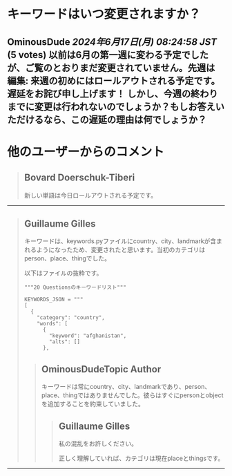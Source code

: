 # キーワードはいつ変更されますか？
**OminousDude** *2024年6月17日(月) 08:24:58 JST* (5 votes)
以前は6月の第一週に変わる予定でしたが、ご覧のとおりまだ変更されていません。先週は
編集: 来週の初めにはロールアウトされる予定です。遅延をお詫び申し上げます！
しかし、今週の終わりまでに変更は行われないのでしょうか？もしお答えいただけるなら、この遅延の理由は何でしょうか？
---
# 他のユーザーからのコメント
> ## Bovard Doerschuk-Tiberi
> 
> 新しい単語は今日ロールアウトされる予定です。
> 
> 
> 
---
> ## Guillaume Gilles
> 
> キーワードは、keywords.pyファイルにcountry、city、landmarkが含まれるようになったため、変更されたと思います。当初のカテゴリはperson、place、thingでした。
> 
> 以下はファイルの抜粋です。
> 
> ```
> """20 Questionsのキーワードリスト"""
> 
> KEYWORDS_JSON = """
> [
>   {
>     "category": "country",
>     "words": [
>       {
>         "keyword": "afghanistan",
>         "alts": []
>       },
> 
> ```
> 
> 
> 
> > ## OminousDudeTopic Author
> > 
> > キーワードは常にcountry、city、landmarkであり、person、place、thingではありませんでした。彼らはすぐにpersonとobjectを追加することを約束していました。
> > 
> > 
> > 
> > > ## Guillaume Gilles
> > > 
> > > 私の混乱をお許しください。
> > > 
> > > 正しく理解していれば、カテゴリは現在placeとthingsです。
> > > 
> > > 
> > > 
---

